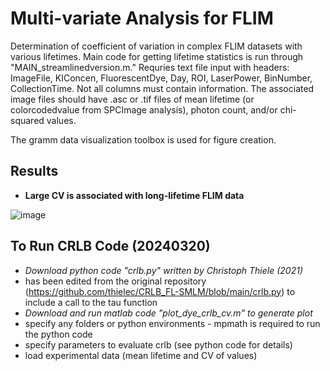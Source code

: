 # Multi-variate Analysis for FLIM 

Determination of coefficient of variation in complex FLIM datasets with various lifetimes.
Main code for getting lifetime statistics is run through "MAIN_streamlinedversion.m." Requries text file input with headers:
ImageFile,	KIConcen,	FluorescentDye,	Day,	ROI,	LaserPower,	BinNumber, CollectionTime. Not all columns must contain information.
The associated image files should have .asc or .tif files of mean lifetime (or colorcodedvalue from SPCImage analysis), 
photon count, and/or chi-squared values. 

The gramm data visualization toolbox is used for figure creation. 

## Results

- **Large CV is associated with long-lifetime FLIM data**
  
![image](https://github.com/uw-loci/MultivariateAnalysis_FLIM/assets/111527077/6bfc9655-d9c9-485f-924f-8459dc3978d9)

## To Run CRLB Code (20240320)
 - _Download python code "crlb.py" written by Christoph Thiele (2021)_
 - 	has been edited from the original repository (https://github.com/thielec/CRLB_FL-SMLM/blob/main/crlb.py)
   	to include a call to the tau function
 - _Download  and run matlab code "plot_dye_crlb_cv.m" to generate plot_
 - 	specify any folders or python environments - mpmath is required to run the python code
 - 	specify parameters to evaluate crlb (see python code for details)
 - 	load experimental data (mean lifetime and CV of values)
